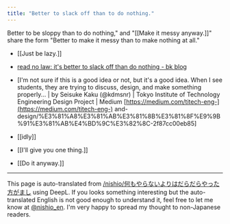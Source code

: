 ```yaml
---
title: "Better to slack off than to do nothing."
---
```


Better to be sloppy than to do nothing," and "[[Make it messy anyway.]]" share the form "Better to make it messy than to make nothing at all."

- [[Just be lazy.]]

- [read no law: it's better to slack off than do nothing - bk blog](http://0xcc.net/blog/archives/000079.html)
- [I'm not sure if this is a good idea or not, but it's a good idea. When I see students, they are trying to discuss, design, and make something properly... | by Seisuke Kaku (@kdmsnr) | Tokyo Institute of Technology Engineering Design Project | Medium [https://medium.com/titech-eng-](https://medium.com/titech-eng-) and-design/%E3%81%A8%E3%81%AB%E3%81%8B%E3%81%8F%E9%9B%91%E3%81%AB%E4%BD%9C%E3%82%8C-2f87cc00eb85]

- [[idly]]
- [[I'll give you one thing.]]
- [[Do it anyway.]]

---
This page is auto-translated from [/nishio/何もやらないよりはだらだらやった方がまし](https://scrapbox.io/nishio/何もやらないよりはだらだらやった方がまし) using DeepL. If you looks something interesting but the auto-translated English is not good enough to understand it, feel free to let me know at [@nishio_en](https://twitter.com/nishio_en). I'm very happy to spread my thought to non-Japanese readers.